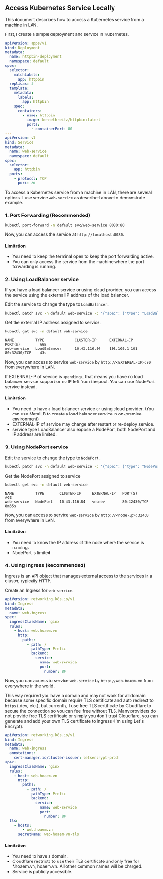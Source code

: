 ## Access Kubernetes Service Locally

This document describes how to access a Kubernetes service from a machine in LAN.

First, I create a simple deployment and service in Kubernetes.

```yaml
apiVersion: apps/v1
kind: Deployment
metadata:
  name: httpbin-deployment
  namespace: default
spec:
  selector:
    matchLabels:
      app: httpbin
  replicas: 2
  template:
    metadata:
      labels:
        app: httpbin
    spec:
      containers:
        - name: httpbin
          image: kennethreitz/httpbin:latest
          ports:
            - containerPort: 80
---
apiVersion: v1
kind: Service
metadata:
  name: web-service
  namespace: default
spec:
  selector:
    app: httpbin
  ports:
    - protocol: TCP
      port: 80
```

To access a Kubernetes service from a machine in LAN, there are several options. I use service `web-service` as described above to demonstrate example.

### 1. Port Forwarding (Recommended)

```bash
kubectl port-forward -n default svc/web-service 8080:80
```

Now, you can access the service at `http://localhost:8080`.

#### Limitation

- You need to keep the terminal open to keep the port forwarding active.
- You can only access the service from the machine where the port forwarding is running.

### 2. Using LoadBalancer service

If you have a load balancer service or using cloud provider, you can access the service using the external IP address of the load balancer.

Edit the service to change the type to `LoadBalancer`.

```bash
kubectl patch svc -n default web-service -p '{"spec": {"type": "LoadBalancer"}}'
```

Get the external IP address assigned to service.

```bash
kubectl get svc -n default web-service
```

```
NAME          TYPE              CLUSTER-IP      EXTERNAL-IP     PORT(S)         AGE
web-service   LoadBalancer      10.43.116.84    192.168.1.101   80:32430/TCP    43s
```

Now, you can access to service `web-service` by `http://<EXTERNAL-IP>:80` from everywhere in LAN.

If EXTERNAL-IP of service is `<pending>`, that means you have no load balancer service support or no IP left from the pool. You can use NodePort service instead.

#### Limitation

- You need to have a load balancer service or using cloud provider. (You can use MetalLB to create a load balancer service in on-premise environment)
- EXTERNAL-IP of service may change after restart or re-deploy service.
- service type LoadBalancer also expose a NodePort, both NodePort and IP address are limited.

### 3. Using NodePort service

Edit the service to change the type to `NodePort`.

```bash
kubectl patch svc -n default web-service -p '{"spec": {"type": "NodePort"}}'
```

Get the NodePort assigned to service.

```bash
kubectl get svc -n default web-service
```

```
NAME          TYPE       CLUSTER-IP     EXTERNAL-IP   PORT(S)        AGE
web-service   NodePort   10.43.116.84   <none>        80:32430/TCP   8m35s
```

Now, you can access to service `web-service` by `http://<node-ip>:32430` from everywhere in LAN.

#### Limitation

- You need to know the IP address of the node where the service is running.
- NodePort is limited

### 4. Using Ingress (Recommended)

Ingress is an API object that manages external access to the services in a cluster, typically HTTP.

Create an Ingress for `web-service`.

```yaml
apiVersion: networking.k8s.io/v1
kind: Ingress
metadata:
  name: web-ingress
spec:
  ingressClassName: nginx
  rules:
    - host: web.hoaem.vn
      http:
        paths:
          - path: /
            pathType: Prefix
            backend:
              service:
                name: web-service
                port:
                  number: 80
```

Now, you can access to service `web-service` by `http://web.hoaem.vn` from everywhere in the world.

This way required you have a domain and may not work for all domain because some specific domain require TLS certificate and auto redirect to `https` (.dev, etc.), but currently, I use free TLS certificate by Cloudflare to secure the connection so you can feel free without TLS.
Many providers do not provide free TLS certificate or simply you don't trust Cloudflare, you can generate and add your own TLS certificate to Ingress (I'm using Let's Encrypt).

```yaml
apiVersion: networking.k8s.io/v1
kind: Ingress
metadata:
  name: web-ingress
  annotations:
    cert-manager.io/cluster-issuer: letsencrypt-prod
spec:
  ingressClassName: nginx
  rules:
    - host: web.hoaem.vn
      http:
        paths:
          - path: /
            pathType: Prefix
            backend:
              service:
                name: web-service
                port:
                  number: 80
  tls:
    - hosts:
        - web.hoaem.vn
      secretName: web-hoaem-vn-tls
```

#### Limitation

- You need to have a domain.
- Cloudflare restricts to use their TLS certificate and only free for *.hoaem.vn, hoaem.vn. All other common names will be charged.
- Service is publicly accessible.
